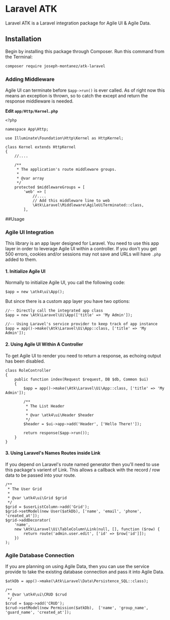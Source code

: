 Laravel ATK
===============

Laravel ATK is a Laravel integration package for Agile UI & Agile Data.

## Installation

Begin by installing this package through Composer. Run this command from the Terminal:

```bash
composer require joseph-montanez/atk-laravel
```

### Adding Middleware

Agile UI can terminate before `$app->run()` is ever called. As of right now this means an exception is thrown, so to catch the except and return the response middleware is needed.

**Edit `app/Http/Kernel.php`**

    <?php
    
    namespace App\Http;
    
    use Illuminate\Foundation\Http\Kernel as HttpKernel;
    
    class Kernel extends HttpKernel
    {
        //....
    
        /**
         * The application's route middleware groups.
         *
         * @var array
         */
        protected $middlewareGroups = [
            'web' => [
                //....
                // Add this middleware line to web
                \Atk\Laravel\Middleware\AgileUiTerminated::class,
            ],

##Usage

### Agile UI Integration

This library is an app layer designed for Laravel. You need to use this app layer in order to leverage Agile UI within a controller. If you don't you get 500 errors, cookies and/or sessions may not save and URLs will have `.php` added to them.


#### 1. Initialize Agile UI

Normally to initialize Agile UI, you call the following code:

    $app = new \atk4\ui\App();
    
But since there is a custom app layer you have two options:

    //-- Directly call the integrated app class
    $app = new \Atk\Laravel\Ui\App(['title' => 'My Admin']);

    //-- Using Laravel's service provider to keep track of app instance
    $app = app()->make(\Atk\Laravel\Ui\App::class, ['title' => 'My Admin']);

#### 2. Using Agile UI Within A Controller

To get Agile UI to render you need to return a response, as echoing output has been disabled.

    class RoleController
    {
        public function index(Request $request, DB $db, Common $ui)
        {
            $app = app()->make(\Atk\Laravel\Ui\App::class, ['title' => 'My Admin']);
    
            /**
             * The List Header
             *
             * @var \atk4\ui\Header $header
             */
            $header = $ui->app->add('Header', ['Hello There!']);
    
            return response($app->run());
        }
    }

#### 3. Using Laravel's Names Routes inside Link

If you depend on Laravel's route named generator then you'll need to use this package's varient of Link. This allows a callback with the record / row data to be passed into your route.

    /**
     * The User Grid
     *
     * @var \atk4\ui\Grid $grid
     */
    $grid = $userListColumn->add('Grid');
    $grid->setModel(new User($atkDb), ['name', 'email', 'phone', 'created_at']);
    $grid->addDecorator(
        'name',
        new \Atk\Laravel\Ui\TableColumn\Link(null, [], function ($row) {
            return route('admin.user.edit', ['id' => $row['id']]);
        })
    );

### Agile Database Connection

If you are planning on using Agile Data, then you can use the service provide to take the existing database connection and pass it into Agile Data.


    $atkDb = app()->make(\Atk\Laravel\Data\Persistence_SQL::class);
    
    /**
     * @var \atk4\ui\CRUD $crud
     */
    $crud = $app->add('CRUD');
    $crud->setModel(new Permission($atkDb),  ['name', 'group_name', 'guard_name', 'created_at']);